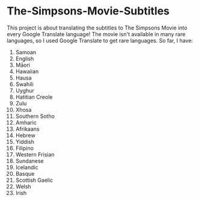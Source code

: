 # The-Simpsons-Movie-Subtitles

This project is about translating the subtitles to The Simpsons Movie into every Google Translate language! The movie isn't available in many rare languages, so I used Google Translate to get rare languages. So far, I have:
1. Samoan
2. English
3. Māori
4. Hawaiian
5. Hausa
6. Swahili
7. Uyghur
8. Hatitian Creole
9. Zulu
10. Xhosa
11. Southern Sotho
12. Amharic
13. Afrikaans
14. Hebrew
15. Yiddish
16. Filipino
17. Western Frisian
18. Sundanese
19. Icelandic
20. Basque
21. Scottish Gaelic
22. Welsh
23. Irish
